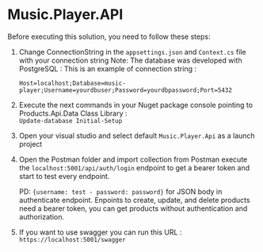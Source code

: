 # Music.Player.API

Before executing this solution, you need to follow these steps:

1. Change ConnectionString in the <code>appsettings.json</code> and <code>Context.cs</code> file with your connection string
   Note: The database was developed with PostgreSQL : This is an example of connection string :
   
   <code>Host=localhost;Database=music-player;Username=yourdbuser;Password=yourdbpassword;Port=5432</code>

3. Execute the next commands in your Nuget package console pointing to Products.Api.Data Class Library :  
  <code>Update-database Initial-Setup</code>

4. Open your visual studio and select default <code>Music.Player.Api</code> as a launch project

5. Open the Postman folder and import collection from Postman execute the <code>localhost:5001/api/auth/login</code> endpoint to get a bearer token and start to test every endpoint. 

   PD: <code>{username: test - password: password}</code> for JSON body in authenticate endpoint. Enpoints to create, update, and delete products need a bearer token, you can get products without authentication and authorization.

6. If you want to use swagger you can run this URL :
   <code>https://localhost:5001/swagger</code>
